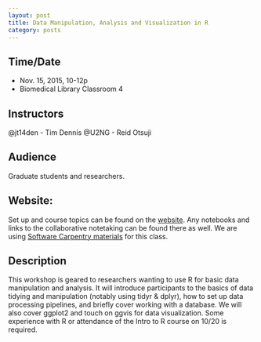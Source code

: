 ```yaml
---
layout: post
title: Data Manipulation, Analysis and Visualization in R
category: posts
---
```


## Time/Date 

* Nov. 15, 2015, 10-12p
* Biomedical Library Classroom 4

## Instructors

@jt14den - Tim Dennis 
@U2NG - Reid Otsuji

## Audience 

Graduate students and researchers. 

## Website: 

Set up and course topics can be found on the [website](http://ucsdlib.github.io/intro-to-r/).  Any notebooks and links to the collaborative notetaking can be found there as well.  We are using [Software Carpentry materials](http://software-carpentry.org/lessons/) for this class. 

## Description

This workshop is geared to researchers wanting to use R for basic data manipulation and analysis. It will introduce participants to the basics of data tidying and manipulation (notably using tidyr & dplyr), how to set up data processing pipelines, and briefly cover working with a database. We will also cover ggplot2 and touch on ggvis for data visualization.  Some experience with R or attendance of the Intro to R course on 10/20 is required.